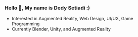 ### Hello 👋, My name is Dedy Setiadi :)

- Interested in Augmented Reality, Web Design, UI/UX, Game Programming
- Currently Blender, Unity, and Augmented Reality
